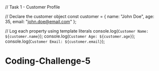 // Task 1 - Customer Profile

// Declare the customer object
const customer = {
    name: "John Doe",
    age: 35,
    email: "john.doe@email.com"
};

// Log each property using template literals
console.log(`Customer Name: ${customer.name}`);
console.log(`Customer Age: ${customer.age}`);
console.log(`Customer Email: ${customer.email}`);
# Coding-Challenge-5

